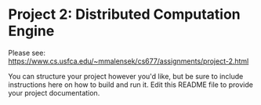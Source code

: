 # Project 2: Distributed Computation Engine

Please see: https://www.cs.usfca.edu/~mmalensek/cs677/assignments/project-2.html

You can structure your project however you'd like, but be sure to include instructions here on how to build and run it. Edit this README file to provide your project documentation.
